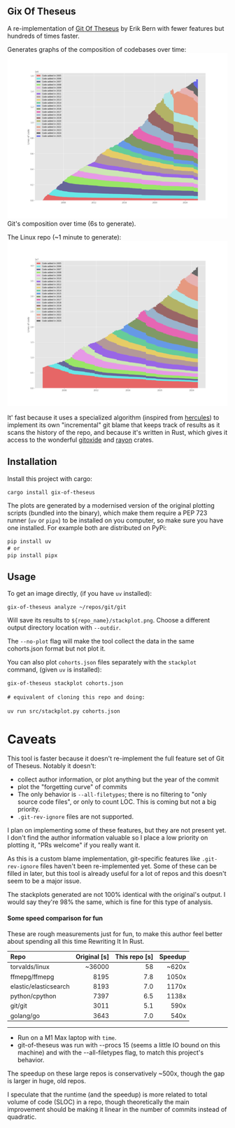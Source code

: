 ## Gix Of Theseus

A re-implementation of [Git Of Theseus](https://github.com/erikbern/git-of-theseus) by Erik Bern with fewer features but hundreds of times faster.

Generates graphs of the composition of codebases over time:
![A stack plot of the composition of git's source code over the years. Each year has its own color in the stack plot, making it look like a layer o sedimentary rock slowly weathered over time.](https://raw.githubusercontent.com/amedeedaboville/gix-of-theseus/main/images/git.png)
Git's composition over time (6s to generate).

The Linux repo (~1 minute to generate):
![The same kind of graph but for linux](https://raw.githubusercontent.com/amedeedaboville/gix-of-theseus/main/images/linux.png)

It' fast because it uses a specialized algorithm (inspired from [hercules](https://github.com/src-d/hercules)) to implement its own "incremental" git blame that keeps track of results as it scans the history of the repo, and because it's written in Rust, which gives it access to the wonderful [gitoxide](https://github.com/GitoxideLabs/gitoxide) and [rayon](https://docs.rs/rayon/latest/rayon/) crates.

## Installation

Install this project with cargo:

```
cargo install gix-of-theseus
```

The plots are generated by a modernised version of the original plotting scripts (bundled into the binary), which make them require a PEP 723 runner (`uv` or `pipx`) to be installed on you computer, so make sure you have one installed. For example both are distributed on PyPi:

```
pip install uv
# or
pip install pipx
```

## Usage

To get an image directly, (if you have `uv` installed):

```
gix-of-theseus analyze ~/repos/git/git
```

Will save its results to `${repo_name}/stackplot.png`. Choose a different output directory location with `--outdir`.

The `--no-plot` flag will make the tool collect the data in the same cohorts.json format but not plot it.

You can also plot `cohorts.json` files separately with the `stackplot` command, (given `uv` is installed):

```
gix-of-theseus stackplot cohorts.json

# equivalent of cloning this repo and doing:

uv run src/stackplot.py cohorts.json
```

# Caveats

This tool is faster because it doesn't re-implement the full feature set of Git of Theseus. Notably it doesn't:

- collect author information, or plot anything but the year of the commit
- plot the "forgetting curve" of commits
- The only behavior is `--all-filetypes`; there is no filtering to "only source code files", or only to count LOC. This is coming but not a big priority.
- `.git-rev-ignore` files are not supported.

I plan on implementing some of these features, but they are not present yet. I don't find the author information valuable so I place a low priority on plotting it, "PRs welcome" if you really want it.

As this is a custom blame implementation, git-specific features like `.git-rev-ignore` files haven't been re-implemented yet. Some of these can be filled in later, but this tool is already useful for a lot of repos and this doesn't seem to be a major issue.

The stackplots generated are not 100% identical with the original's output. I would say they're 98% the same, which is fine for this type of analysis.

#### Some speed comparison for fun

These are rough measurements just for fun, to make this author feel better about spending all this time Rewriting It In Rust.

| Repo                  | Original [s] | This repo [s] | Speedup |
| :-------------------- | -----------: | ------------: | ------: |
| torvalds/linux        |       ~36000 |            58 |   ~620x |
| ffmepg/ffmepg         |         8195 |           7.8 |   1050x |
| elastic/elasticsearch |         8193 |           7.0 |   1170x |
| python/cpython        |         7397 |           6.5 |   1138x |
| git/git               |         3011 |           5.1 |    590x |
| golang/go             |         3643 |           7.0 |    540x |

---

- Run on a M1 Max laptop with `time`.
- git-of-theseus was run with --procs 15 (seems a little IO bound on this machine) and with the --all-filetypes flag, to match this project's behavior.

The speedup on these large repos is conservatively ~500x, though the gap is larger in huge, old repos.

I speculate that the runtime (and the speedup) is more related to total volume of code (SLOC) in a repo, though theoretically the main improvement should be making it linear in the number of commits instead of quadratic.
